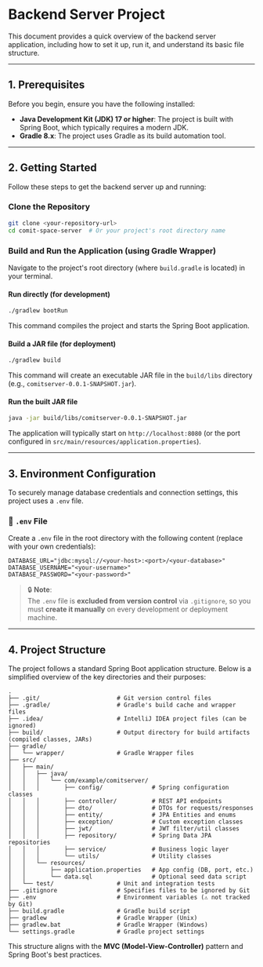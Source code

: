 # Backend Server Project

This document provides a quick overview of the backend server application, including how to set it up, run it, and understand its basic file structure.

---

## 1. Prerequisites

Before you begin, ensure you have the following installed:

- **Java Development Kit (JDK) 17 or higher**: The project is built with Spring Boot, which typically requires a modern JDK.
- **Gradle 8.x**: The project uses Gradle as its build automation tool.

---

## 2. Getting Started

Follow these steps to get the backend server up and running:

### Clone the Repository

```bash
git clone <your-repository-url>
cd comit-space-server  # Or your project's root directory name
```

### Build and Run the Application (using Gradle Wrapper)

Navigate to the project's root directory (where `build.gradle` is located) in your terminal.

#### Run directly (for development)

```bash
./gradlew bootRun
```

This command compiles the project and starts the Spring Boot application.

#### Build a JAR file (for deployment)

```bash
./gradlew build
```

This command will create an executable JAR file in the `build/libs` directory (e.g., `comitserver-0.0.1-SNAPSHOT.jar`).

#### Run the built JAR file

```bash
java -jar build/libs/comitserver-0.0.1-SNAPSHOT.jar
```

The application will typically start on `http://localhost:8080` (or the port configured in `src/main/resources/application.properties`).

---

## 3. Environment Configuration

To securely manage database credentials and connection settings, this project uses a `.env` file.

### 📄 `.env` File

Create a `.env` file in the root directory with the following content (replace with your own credentials):

```env
DATABASE_URL="jdbc:mysql://<your-host>:<port>/<your-database>"
DATABASE_USERNAME="<your-username>"
DATABASE_PASSWORD="<your-password>"
```

> 🔒 **Note**:  
> The `.env` file is **excluded from version control** via `.gitignore`, so you must **create it manually** on every development or deployment machine.

---

## 4. Project Structure

The project follows a standard Spring Boot application structure. Below is a simplified overview of the key directories and their purposes:

```
.
├── .git/                      # Git version control files
├── .gradle/                   # Gradle's build cache and wrapper files
├── .idea/                     # IntelliJ IDEA project files (can be ignored)
├── build/                     # Output directory for build artifacts (compiled classes, JARs)
├── gradle/
│   └── wrapper/               # Gradle Wrapper files
├── src/
│   ├── main/
│   │   ├── java/
│   │   │   └── com/example/comitserver/
│   │   │       ├── config/              # Spring configuration classes
│   │   │       ├── controller/          # REST API endpoints
│   │   │       ├── dto/                 # DTOs for requests/responses
│   │   │       ├── entity/              # JPA Entities and enums
│   │   │       ├── exception/           # Custom exception classes
│   │   │       ├── jwt/                 # JWT filter/util classes
│   │   │       ├── repository/          # Spring Data JPA repositories
│   │   │       ├── service/             # Business logic layer
│   │   │       └── utils/               # Utility classes
│   │   └── resources/
│   │       ├── application.properties   # App config (DB, port, etc.)
│   │       └── data.sql                 # Optional seed data script
│   └── test/                  # Unit and integration tests
├── .gitignore                 # Specifies files to be ignored by Git
├── .env                       # Environment variables (⚠️ not tracked by Git)
├── build.gradle               # Gradle build script
├── gradlew                    # Gradle Wrapper (Unix)
├── gradlew.bat                # Gradle Wrapper (Windows)
└── settings.gradle            # Gradle project settings
```

This structure aligns with the **MVC (Model-View-Controller)** pattern and Spring Boot's best practices.